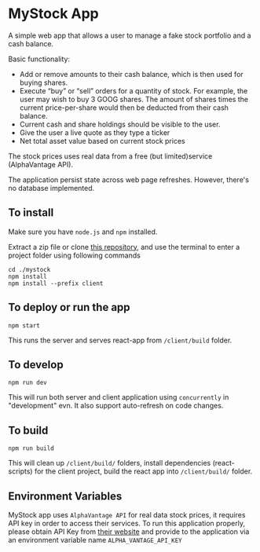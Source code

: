 # MyStock App
A simple web app that allows a user to manage a fake stock portfolio and a cash balance. 

Basic functionality:
- Add or remove amounts to their cash balance, which is then used for buying shares.
- Execute “buy” or “sell” orders for a quantity of stock. For example, the user may wish to buy 3 GOOG shares. The amount of shares times the current price-per-share would then be deducted from their cash balance.
- Current cash and share holdings should be visible to the user.
- Give the user a live quote as they type a ticker
- Net total asset value based on current stock prices

The stock prices uses real data from a free (but limited)service (AlphaVantage API).

The application persist state across web page refreshes. However, there's no database implemented.

## To install
Make sure you have `node.js` and `npm` installed.

Extract a zip file or clone [this repository](https://github.com/pluspingya/mystock), and use the terminal to enter a project folder using following commands
```
cd ./mystock
npm install
npm install --prefix client
```

## To deploy or run the app
```
npm start
```
This runs the server and serves react-app from `/client/build` folder.

## To develop
```
npm run dev
```
This will run both server and client application using `concurrently` in "development" evn. It also support auto-refresh on code changes.

## To build
```
npm run build
```
This will clean up `/client/build/` folders, install dependencies (react-scripts) for the client project, build the react app into `/client/build/` folder.

## Environment Variables
MyStock app uses `AlphaVantage API` for real data stock prices, it requires API key in order to access their services.
To run this application properly, please obtain API Key from [their website](https://www.alphavantage.co/) and provide to the application via an environment variable name `ALPHA_VANTAGE_API_KEY`
